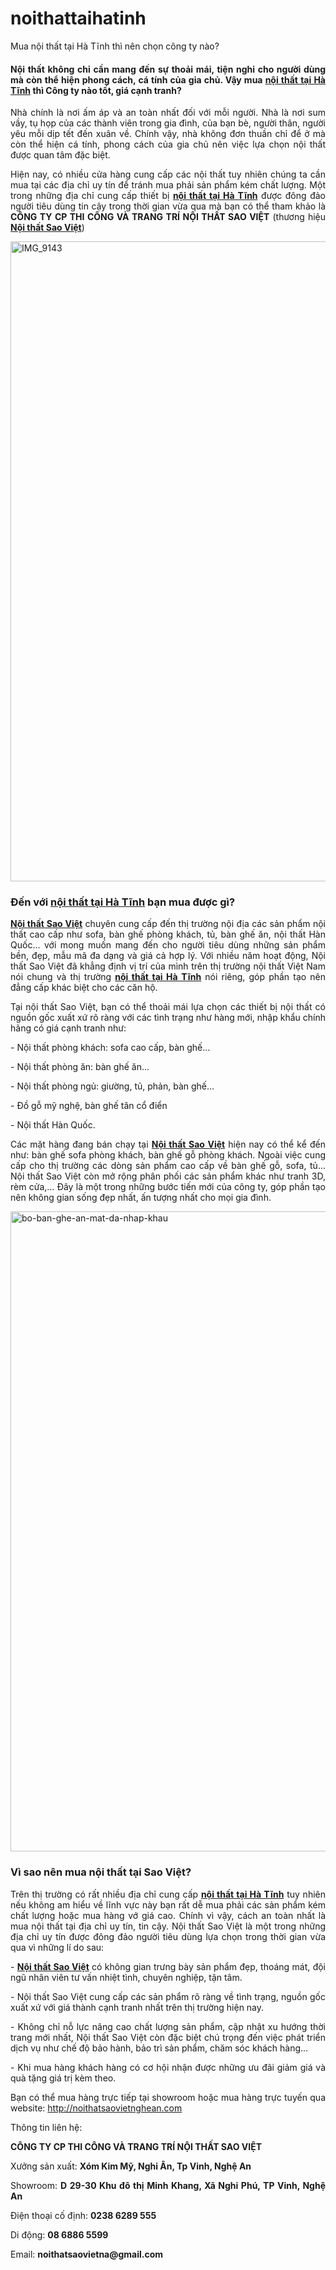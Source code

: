# noithattaihatinh
Mua nội thất tại Hà Tĩnh thì nên chọn công ty nào?
<h4 class="description" style="text-align: justify;"><strong>Nội thất không chỉ cần mang đến sự thoải mái, tiện nghi cho người dùng mà còn thể hiện phong cách, cá tính của gia chủ. Vậy mua <a href="http://noithatsaovietnghean.com/mua-noi-that-tai-ha-tinh-thi-nen-chon-cong-ty-nao.htm">nội thất tại Hà Tĩnh</a> thì Công ty nào tốt, giá cạnh tranh?</strong></h4>
<p style="text-align: justify;">Nhà chính là nơi ấm áp và an toàn nhất đối với mỗi người. Nhà là nơi sum vầy, tụ họp của các thành viên trong gia đình, của bạn bè, người thân, người yêu mỗi dịp tết đến xuân về. Chính vậy, nhà không đơn thuần chỉ để ở mà còn thể hiện cá tính, phong cách của gia chủ nên việc lựa chọn nội thất được quan tâm đặc biệt.</p>
<p style="text-align: justify;">Hiện nay, có nhiều cửa hàng cung cấp các nội thất tuy nhiên chúng ta cần mua tại các địa chỉ uy tín để tránh mua phải sản phẩm kém chất lượng. Một trong những địa chỉ cung cấp thiết bị <a href="http://noithatsaovietnghean.com/mua-noi-that-tai-ha-tinh-thi-nen-chon-cong-ty-nao.htm"><strong>nội thất tại Hà Tĩnh</strong></a> được đông đảo người tiêu dùng tin cậy trong thời gian vừa qua mà bạn có thể tham khảo là <strong>CÔNG TY CP THI CÔNG VÀ TRANG TRÍ NỘI THẤT SAO VIỆT</strong> (thương hiệu <a href="http://noithatsaovietnghean.com"><strong>Nội thất Sao Việt</strong></a>)</p>
<p style="text-align: justify;"><img class="aligncenter wp-image-1021 size-large" src="http://noithatsaovietnghean.com/wp-content/uploads/2018/01/IMG_9143-1024x1024.jpg" alt="IMG_9143" width="1024" height="1024" /></p>

<h3 id="mua-gì-tại-nội-thất-homes" style="text-align: justify;"><strong><span class="text-bold">Đến với <a href="http://noithatsaovietnghean.com/mua-noi-that-tai-ha-tinh-thi-nen-chon-cong-ty-nao.htm">nội thất tại Hà Tĩnh</a> bạn mua được gì?</span></strong></h3>
<p style="text-align: justify;"><a href="http://noithatsaovietnghean.com"><strong>Nội thất Sao Việt</strong></a> chuyên cung cấp đến thị trường nội địa các sản phẩm nội thất cao cấp như sofa, bàn ghế phòng khách, tủ, bàn ghế ăn, nội thất Hàn Quốc... với mong muốn mang đến cho người tiêu dùng những sản phẩm bền, đẹp, mẫu mã đa dạng và giá cả hợp lý. Với nhiều năm hoạt động, Nội thất Sao Việt đã khẳng định vị trí của mình trên thị trường nội thất Việt Nam nói chung và thị trường <a href="http://noithatsaovietnghean.com/mua-noi-that-tai-ha-tinh-thi-nen-chon-cong-ty-nao.htm"><strong>nội thất tại Hà Tĩnh</strong></a> nói riêng, góp phần tạo nên đẳng cấp khác biệt cho các căn hộ.</p>
<p style="text-align: justify;">Tại nội thất Sao Việt, bạn có thể thoải mái lựa chọn các thiết bị nội thất có nguồn gốc xuất xứ rõ ràng với các tình trạng như hàng mới, nhập khẩu chính hãng có giá cạnh tranh như:</p>
<p style="text-align: justify;">- Nội thất phòng khách: <span class="text-bold">sofa cao cấp</span>, bàn ghế...</p>
<p style="text-align: justify;">- Nội thất phòng ăn: bàn ghế ăn...</p>
<p style="text-align: justify;">- Nội thất phòng ngủ: giường, tủ, phản, bàn ghế...</p>
<p style="text-align: justify;">- Đồ gỗ mỹ nghệ, bàn ghế tân cổ điển</p>
<p style="text-align: justify;">- Nội thất Hàn Quốc.</p>
<p style="text-align: justify;">Các mặt hàng đang bán chạy tại <a href="http://noithatsaovietnghean.com"><strong>Nội thất Sao Việt</strong></a> hiện nay có thể kể đến như: bàn ghế sofa phòng khách, bàn ghế gỗ phòng khách. Ngoài việc cung cấp cho thị trường các dòng sản phẩm cao cấp về bàn ghế gỗ, sofa, tủ... Nội thất Sao Việt còn mở rộng phân phối các sản phẩm khác như tranh 3D, rèm cửa,… Đây là một trong những bước tiến mới của công ty, góp phần tạo nên không gian sống đẹp nhất, ấn tượng nhất cho mọi gia đình.</p>
<p style="text-align: justify;"><img class="aligncenter wp-image-1039 size-large" src="http://noithatsaovietnghean.com/wp-content/uploads/2018/01/bo-ban-ghe-an-mat-da-nhap-khau-1024x1024.jpg" alt="bo-ban-ghe-an-mat-da-nhap-khau" width="1024" height="1024" /></p>

<h3 id="vì-sao-nên-mua-nội-thất-tại-nội-thất-homes-" style="text-align: justify;"><strong><span class="text-bold">Vì sao nên mua nội thất tại Sao Việt?</span></strong></h3>
<p style="text-align: justify;">Trên thị trường có rất nhiều địa chỉ cung cấp <a href="http://noithatsaovietnghean.com/mua-noi-that-tai-ha-tinh-thi-nen-chon-cong-ty-nao.htm"><strong>nội thất tại Hà Tĩnh</strong></a> tuy nhiên nếu không am hiểu về lĩnh vực này bạn rất dễ mua phải các sản phẩm kém chất lượng hoặc mua hàng vớ giá cao. Chính vì vậy, cách an toàn nhất là mua nội thất tại địa chỉ uy tín, tin cậy. Nội thất Sao Việt là một trong những địa chỉ uy tín được đông đảo người tiêu dùng lựa chọn trong thời gian vừa qua vì những lí do sau:</p>
<p style="text-align: justify;">- <a href="http://noithatsaovietnghean.com"><strong>Nội thất Sao Việt</strong></a> có không gian trưng bày sản phẩm đẹp, thoáng mát, đội ngũ nhân viên tư vấn nhiệt tình, chuyên nghiệp, tận tâm.</p>
<p style="text-align: justify;">- Nội thất Sao Việt cung cấp các sản phẩm rõ ràng về tình trạng, nguồn gốc xuất xứ với giá thành cạnh tranh nhất trên thị trường hiện nay.</p>
<p style="text-align: justify;">- Không chỉ nỗ lực nâng cao chất lượng sản phẩm, cập nhật xu hướng thời trang mới nhất, Nội thất Sao Việt còn đặc biệt chú trọng đến việc phát triển dịch vụ như chế độ bảo hành, bảo trì sản phẩm, chăm sóc khách hàng…</p>
<p style="text-align: justify;">- Khi mua hàng khách hàng có cơ hội nhận được những ưu đãi giảm giá và quà tặng giá trị kèm theo.</p>
<p style="text-align: justify;">Bạn có thể mua hàng trực tiếp tại showroom hoặc mua hàng trực tuyến qua website: <a href="http://noithatsaovietnghean.com">http://noithatsaovietnghean.com</a></p>
<p style="text-align: justify;">Thông tin liên hệ:</p>
<p style="text-align: justify;"><strong>CÔNG TY CP THI CÔNG VÀ TRANG TRÍ NỘI THẤT SAO VIỆT</strong></p>
<p style="text-align: justify;">Xưởng sản xuất: <strong>Xóm Kim Mỹ, Nghi Ân, Tp Vinh, Nghệ An</strong></p>
<p style="text-align: justify;">Showroom: <strong>D 29-30 Khu đô thị Minh Khang, Xã Nghi Phú, TP Vinh, Nghệ An</strong></p>
<p style="text-align: justify;">Điện thoại cố định: <strong>0238 6289 555</strong></p>
<p style="text-align: justify;">Di động: <strong>08 6886 5599</strong></p>
<p style="text-align: justify;">Email: <strong>noithatsaovietna@gmail.com</strong></p>
